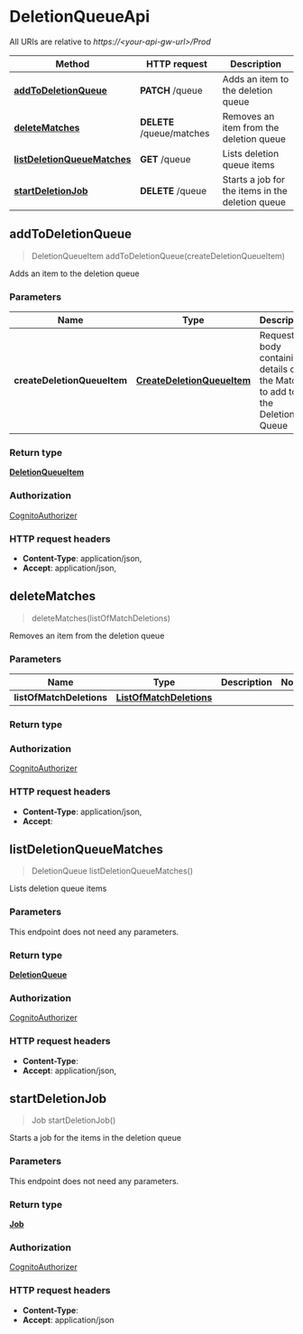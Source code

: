 # DeletionQueueApi

All URIs are relative to *https://&lt;your-api-gw-url&gt;/Prod*

Method | HTTP request | Description
------------- | ------------- | -------------
[**addToDeletionQueue**](DeletionQueueApi.md#addToDeletionQueue) | **PATCH** /queue | Adds an item to the deletion queue
[**deleteMatches**](DeletionQueueApi.md#deleteMatches) | **DELETE** /queue/matches | Removes an item from the deletion queue
[**listDeletionQueueMatches**](DeletionQueueApi.md#listDeletionQueueMatches) | **GET** /queue | Lists deletion queue items
[**startDeletionJob**](DeletionQueueApi.md#startDeletionJob) | **DELETE** /queue | Starts a job for the items in the deletion queue




<a name="addToDeletionQueue"></a>
## **addToDeletionQueue**
> DeletionQueueItem addToDeletionQueue(createDeletionQueueItem)

Adds an item to the deletion queue

### Parameters

Name | Type | Description  | Notes
------------- | ------------- | ------------- | -------------
 **createDeletionQueueItem** | [**CreateDeletionQueueItem**](../Models/CreateDeletionQueueItem.md)| Request body containing details of the Match to add to the Deletion Queue |


### Return type

[**DeletionQueueItem**](../Models/DeletionQueueItem.md)

### Authorization

[CognitoAuthorizer](../README.md#CognitoAuthorizer)

### HTTP request headers

- **Content-Type**: application/json, 
- **Accept**: application/json, 


<a name="deleteMatches"></a>
## **deleteMatches**
> deleteMatches(listOfMatchDeletions)

Removes an item from the deletion queue

### Parameters

Name | Type | Description  | Notes
------------- | ------------- | ------------- | -------------
 **listOfMatchDeletions** | [**ListOfMatchDeletions**](../Models/ListOfMatchDeletions.md)|  |


### Return type



### Authorization

[CognitoAuthorizer](../README.md#CognitoAuthorizer)

### HTTP request headers

- **Content-Type**: application/json, 
- **Accept**: 


<a name="listDeletionQueueMatches"></a>
## **listDeletionQueueMatches**
> DeletionQueue listDeletionQueueMatches()

Lists deletion queue items

### Parameters
This endpoint does not need any parameters.


### Return type

[**DeletionQueue**](../Models/DeletionQueue.md)

### Authorization

[CognitoAuthorizer](../README.md#CognitoAuthorizer)

### HTTP request headers

- **Content-Type**: 
- **Accept**: application/json, 


<a name="startDeletionJob"></a>
## **startDeletionJob**
> Job startDeletionJob()

Starts a job for the items in the deletion queue

### Parameters
This endpoint does not need any parameters.


### Return type

[**Job**](../Models/Job.md)

### Authorization

[CognitoAuthorizer](../README.md#CognitoAuthorizer)

### HTTP request headers

- **Content-Type**: 
- **Accept**: application/json



